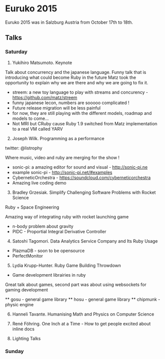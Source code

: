 # Euruko 2015

Euruko 2015 was in Salzburg Austria from October 17th to 18th.

## Talks

### Saturday

1. Yukihiro Matsumoto. Keynote

Talk about concurrency and the japanese language. Funny talk that is introducing what could become
Ruby in the future Matz took the opportunity to explain why we are there and why we are going to
fix it.

* streem: a new toy language to play with streams and concurency - https://github.com/matz/streem
* funny japanese lecon, numbers are sooooo complicated !
* Future release migration will be less painful
* for now, they are still playing with the different models, roadmap and models to come...
* Not MRI but CRuby cause Ruby 1.9 switched from Matz implementation to a real VM called YARV

2. Joseph Wilk. Programming as a performance

twitter: @listrophy

Where music, video and ruby are merging for the show !

* sonic-pi: a amazing editor for sound and visual - http://sonic-pi.ne
* example sonic-pi - http://sonic-pi.net/#examples
* CyberneticOrchestra - https://soundcloud.com/cyberneticorchestra
* Amazing live coding demo

3. Bradley Grzesiak. Simplify Challenging Software Problems with Rocket Science

Ruby + Space Engineering

Amazing way of integrating ruby with rocket launching game

* n-body problem about gravity
* PIDC - Proportial Integral Derivative Controller

4. Satoshi Tagomori. Data Analytics Service Company and Its Ruby Usage

* PlazmaDB - soon to be opensource
* PerfectMonitor

5. Lydia Krupp-Hunter. Ruby Game Building Throwdown

* Game development librairies in ruby

Great talk about games, second part was about using websockets for gaming development

** gosu - general game library
** hosu - general game library
** chipmunk - physic engine

6. Hanneli Tavante. Humanising Math and Physics on Computer Science



7. René Föhring. One Inch at a Time - How to get people excited about inline docs

8. Lighting Talks

### Sunday
